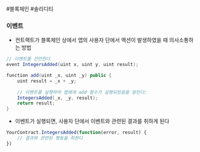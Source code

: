 ---
---

#블록체인 #솔리디티 
### 이벤트
+ 컨트랙트가 블록체인 상에서 앱의 사용자 단에서 액션이 발생하였을 때 의사소통하는 방법

```Java
// 이벤트를 선언한다
event IntegersAdded(uint x, uint y, uint result);

function add(uint _x, uint _y) public {
	uint result = _x + _y;
	
	// 이벤트를 실행하여 앱에게 add 함수가 실행되었음을 알린다:
	IntegersAdded(_x, _y, result);
	return result;
}
```

+ 이벤트가 실행되면, 사용자 단에서 이벤트와 관련된 결과를 취하게 된다
```JavaScript
YourContract.IntegersAdded(function(error, result) {
	// 결과와 관련된 행동을 취한다
})
```